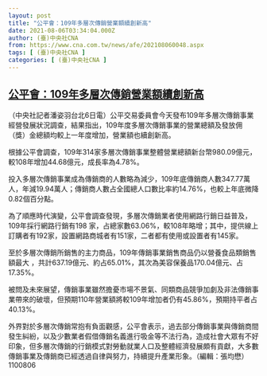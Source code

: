 ```yaml
---
layout: post
title: "公平會：109年多層次傳銷營業額續創新高"
date: 2021-08-06T03:34:04.000Z
author: (臺)中央社CNA
from: https://www.cna.com.tw/news/afe/202108060048.aspx
tags: [ (臺)中央社CNA ]
categories: [ (臺)中央社CNA ]
---
```

<!--1628220844000-->
[公平會：109年多層次傳銷營業額續創新高](https://www.cna.com.tw/news/afe/202108060048.aspx)
------

<div>
<div></div><div class="paragraph"><p>（中央社記者潘姿羽台北6日電）公平交易委員會今天發布109年多層次傳銷事業經營發展狀況調查，結果指出，109年度多層次傳銷事業的營業總額及發放佣（獎）金總額均較上一年度增加，營業額也續創新高。</p><p>根據公平會調查，109年314家多層次傳銷事業整體營業總額新台幣980.09億元，較108年增加44.68億元，成長率為4.78%。</p><p>投入多層次傳銷事業成為傳銷商的人數略為減少，109年底傳銷商人數347.77萬人，年減19.94萬人；傳銷商人數占全國總人口數比率約14.76%，也較上年底微降0.82個百分點。</p><p>為了順應時代演變，公平會調查發現，多層次傳銷業者使用網路行銷日益普及，109年採行網路行銷有198 家，占總家數63.06%，較108年略增；其中，提供線上訂購者有192家，設置網路商城者有151家，二者都有使用或設置者有145家。</p><p>至於多層次傳銷所銷售的主力商品，109年傳銷事業銷售商品仍以營養食品類銷售額最大 ，共計637.19億元、約占65.01%，其次為美容保養品170.04億元、占17.35%。</p><p>被問及未來展望，傳銷事業雖然擔憂市場不景氣、同類商品競爭加劇及非法傳銷事業帶來的破壞，但預期110年營業額將較109年增加者仍有45.86%，預期持平者占40.13%。</p><p>外界對於多層次傳銷常抱有負面觀感，公平會表示，過去部分傳銷事業與傳銷商間發生糾紛，以及少數業者假借傳銷名義進行吸金等不法行為，造成社會大眾有不好印象，但多層次傳銷的行銷模式對勞動就業人口及整體經濟發展頗有貢獻，大多數傳銷事業及傳銷商已經透過自律與努力，持續提升產業形象。（編輯：張均懋）1100806</p></div>
</div>
